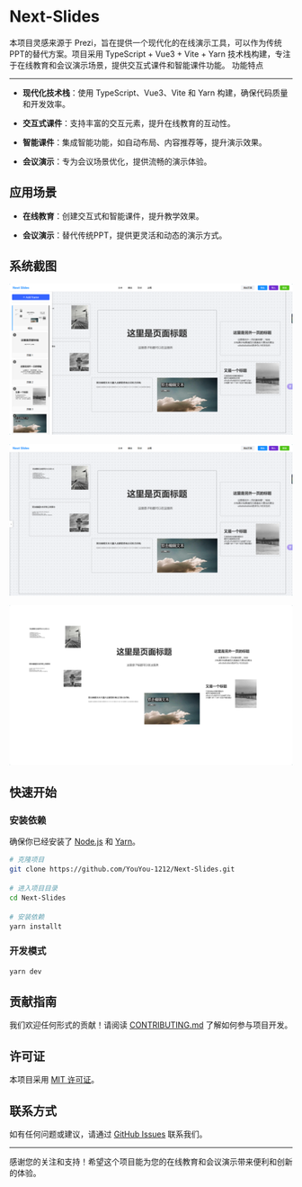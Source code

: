 # Next-Slides

本项目灵感来源于 Prezi，旨在提供一个现代化的在线演示工具，可以作为传统PPT的替代方案。项目采用 TypeScript + Vue3 + Vite + Yarn 技术栈构建，专注于在线教育和会议演示场景，提供交互式课件和智能课件功能。
功能特点

----

* **现代化技术栈**：使用 TypeScript、Vue3、Vite 和 Yarn 构建，确保代码质量和开发效率。

* **交互式课件**：支持丰富的交互元素，提升在线教育的互动性。

* **智能课件**：集成智能功能，如自动布局、内容推荐等，提升演示效果。

* **会议演示**：专为会议场景优化，提供流畅的演示体验。
  
  

应用场景
----

* **在线教育**：创建交互式和智能课件，提升教学效果。

* **会议演示**：替代传统PPT，提供更灵活和动态的演示方式。
  
  

## 系统截图

![](https://github.com/YouYou-1212/Next-Slides/blob/main/pic/Snipaste_2025-03-15_17-28-23.png)

![](https://github.com/YouYou-1212/Next-Slides/blob/main/pic/Snipaste_2025-03-15_17-28-09.png)

![](https://github.com/YouYou-1212/Next-Slides/blob/main/pic/Snipaste_2025-03-15_17-28-41.png)

快速开始
----

### 安装依赖

确保你已经安装了 [Node.js](https://nodejs.org/) 和 [Yarn](https://yarnpkg.com/)。

```bash
# 克隆项目
git clone https://github.com/YouYou-1212/Next-Slides.git

# 进入项目目录
cd Next-Slides

# 安装依赖
yarn installt
```

### 开发模式

```bash
yarn dev
```

贡献指南
----

我们欢迎任何形式的贡献！请阅读 [CONTRIBUTING.md](https://contributing.md/) 了解如何参与项目开发。

许可证
---

本项目采用 [MIT 许可证](https://license/)。

联系方式
----

如有任何问题或建议，请通过 [GitHub Issues](https://github.com/your-username/prezi-inspired-presentation-tool/issues) 联系我们。



----

感谢您的关注和支持！希望这个项目能为您的在线教育和会议演示带来便利和创新的体验。
